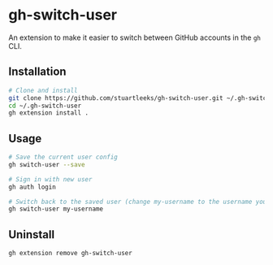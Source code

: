 # gh-switch-user

An extension to make it easier to switch between GitHub accounts in the `gh` CLI.

## Installation

```sh
# Clone and install
git clone https://github.com/stuartleeks/gh-switch-user.git ~/.gh-switch-user
cd ~/.gh-switch-user
gh extension install .
```

## Usage

```sh
# Save the current user config
gh switch-user --save

# Sign in with new user
gh auth login

# Switch back to the saved user (change my-username to the username you originally saved)
gh switch-user my-username
```

## Uninstall

```sh
gh extension remove gh-switch-user
```
